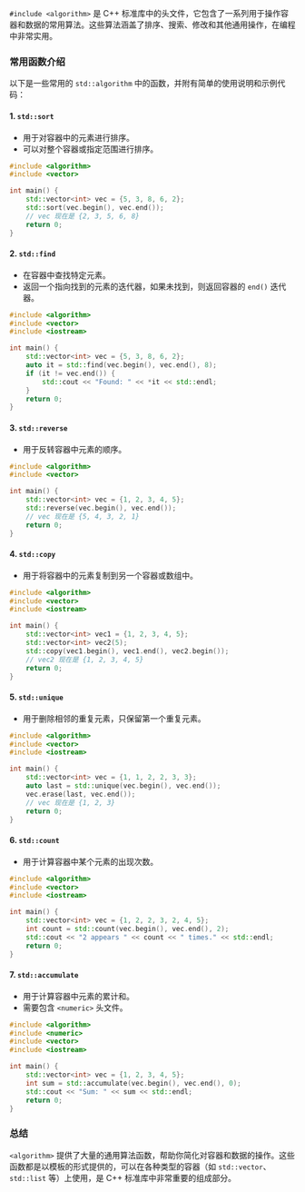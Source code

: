 `#include <algorithm>` 是 C++ 标准库中的头文件，它包含了一系列用于操作容器和数据的常用算法。这些算法涵盖了排序、搜索、修改和其他通用操作，在编程中非常实用。

### 常用函数介绍

以下是一些常用的 `std::algorithm` 中的函数，并附有简单的使用说明和示例代码：

#### 1. **`std::sort`**
   - 用于对容器中的元素进行排序。
   - 可以对整个容器或指定范围进行排序。

   ```cpp
   #include <algorithm>
   #include <vector>

   int main() {
       std::vector<int> vec = {5, 3, 8, 6, 2};
       std::sort(vec.begin(), vec.end());
       // vec 现在是 {2, 3, 5, 6, 8}
       return 0;
   }
   ```

#### 2. **`std::find`**
   - 在容器中查找特定元素。
   - 返回一个指向找到的元素的迭代器，如果未找到，则返回容器的 `end()` 迭代器。

   ```cpp
   #include <algorithm>
   #include <vector>
   #include <iostream>

   int main() {
       std::vector<int> vec = {5, 3, 8, 6, 2};
       auto it = std::find(vec.begin(), vec.end(), 8);
       if (it != vec.end()) {
           std::cout << "Found: " << *it << std::endl;
       }
       return 0;
   }
   ```

#### 3. **`std::reverse`**
   - 用于反转容器中元素的顺序。

   ```cpp
   #include <algorithm>
   #include <vector>

   int main() {
       std::vector<int> vec = {1, 2, 3, 4, 5};
       std::reverse(vec.begin(), vec.end());
       // vec 现在是 {5, 4, 3, 2, 1}
       return 0;
   }
   ```

#### 4. **`std::copy`**
   - 用于将容器中的元素复制到另一个容器或数组中。

   ```cpp
   #include <algorithm>
   #include <vector>
   #include <iostream>

   int main() {
       std::vector<int> vec1 = {1, 2, 3, 4, 5};
       std::vector<int> vec2(5);
       std::copy(vec1.begin(), vec1.end(), vec2.begin());
       // vec2 现在是 {1, 2, 3, 4, 5}
       return 0;
   }
   ```

#### 5. **`std::unique`**
   - 用于删除相邻的重复元素，只保留第一个重复元素。

   ```cpp
   #include <algorithm>
   #include <vector>
   #include <iostream>

   int main() {
       std::vector<int> vec = {1, 1, 2, 2, 3, 3};
       auto last = std::unique(vec.begin(), vec.end());
       vec.erase(last, vec.end());
       // vec 现在是 {1, 2, 3}
       return 0;
   }
   ```

#### 6. **`std::count`**
   - 用于计算容器中某个元素的出现次数。

   ```cpp
   #include <algorithm>
   #include <vector>
   #include <iostream>

   int main() {
       std::vector<int> vec = {1, 2, 2, 3, 2, 4, 5};
       int count = std::count(vec.begin(), vec.end(), 2);
       std::cout << "2 appears " << count << " times." << std::endl;
       return 0;
   }
   ```

#### 7. **`std::accumulate`**
   - 用于计算容器中元素的累计和。
   - 需要包含 `<numeric>` 头文件。

   ```cpp
   #include <algorithm>
   #include <numeric>
   #include <vector>
   #include <iostream>

   int main() {
       std::vector<int> vec = {1, 2, 3, 4, 5};
       int sum = std::accumulate(vec.begin(), vec.end(), 0);
       std::cout << "Sum: " << sum << std::endl;
       return 0;
   }
   ```

### 总结
`<algorithm>` 提供了大量的通用算法函数，帮助你简化对容器和数据的操作。这些函数都是以模板的形式提供的，可以在各种类型的容器（如 `std::vector`、`std::list` 等）上使用，是 C++ 标准库中非常重要的组成部分。